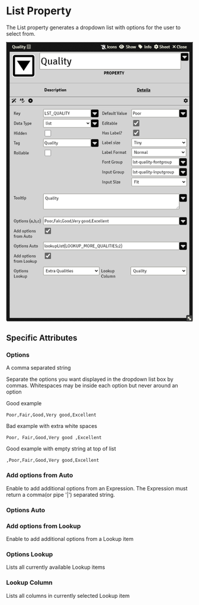 # List Property

The List property generates a dropdown list with options for the user to select from.

![](resources/property_list_basic.png)


## Specific Attributes

### Options

A comma separated string

Separate the options you want displayed in the dropdown list box by commas.
Whitespaces may be inside each option but never around an option

Good example

```
Poor,Fair,Good,Very good,Excellent
```

Bad example with extra white spaces

```
Poor, Fair,Good,Very good ,Excellent
```

Good example  with empty string at top of list

```
,Poor,Fair,Good,Very good,Excellent
```

### Add options from Auto

Enable to add additional options from an Expression. 
The Expression must return a comma(or pipe '|') separated string.

### Options Auto

### Add options from Lookup

Enable to add additional options from a Lookup item

### Options Lookup

Lists all currently available Lookup items

### Lookup Column

Lists all columns in currently selected Lookup item





